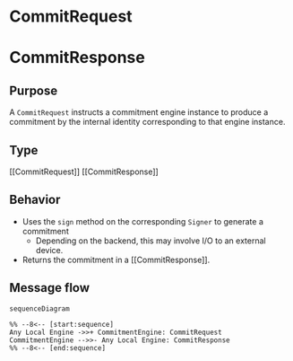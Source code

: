 <div class="message" markdown>

# CommitRequest

# CommitResponse

## Purpose

<!-- --8<-- [start:purpose] -->
A `CommitRequest` instructs a commitment engine instance to produce a commitment by the internal identity corresponding to that engine instance.
<!-- --8<-- [end:purpose] -->

## Type

<!-- --8<-- [start:type] -->
[[CommitRequest]]
[[CommitResponse]]
<!-- --8<-- [end:type] -->

## Behavior

<!-- --8<-- [start:behavior] -->
- Uses the `sign` method on the corresponding `Signer` to generate a commitment
    - Depending on the backend, this may involve I/O to an external device.
- Returns the commitment in a [[CommitResponse]].
<!-- --8<-- [end:behavior] -->

## Message flow

<!-- --8<-- [start:messages] -->
```mermaid
sequenceDiagram

%% --8<-- [start:sequence]
Any Local Engine ->>+ CommitmentEngine: CommitRequest
CommitmentEngine -->>- Any Local Engine: CommitResponse
%% --8<-- [end:sequence]
```
<!-- --8<-- [end:messages] -->
</div>
